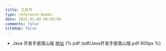 ```yaml
---
title: 工具书
type: reference-books
date: 2021-01-09 08:59:04
comments: false
sitemap: false
---
```


- Java 开发手册嵩山版 [地址](https://github.com/alibaba/p3c/blob/master/Java%E5%BC%80%E5%8F%91%E6%89%8B%E5%86%8C%EF%BC%88%E5%B5%A9%E5%B1%B1%E7%89%88%EF%BC%89.pdf)
{% pdf /pdf/Java开发手册嵩山版.pdf 800px %}
